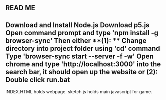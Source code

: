 READ ME
----------------------------
Download and Install Node.js
Download p5.js 
Open command prompt and type 'npm install -g browser-sync'
Then either
**(1): **
Change directory into project folder using 'cd' command
Type 'browser-sync start --server -f -w'
Open chrome and type 'http://localhost:3000' into the search bar, it should open up the website
or **(2):**
Double click run.bat
-------------------------------------------------------------------------------------------------
INDEX.HTML holds webpage.
sketch.js holds main javascript for game.
